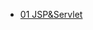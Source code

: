 - [01 JSP&Servlet](https://github.com/Jinuk93/TIL/blob/master/JSP/Servlet%26JSP_Bitcamp/docs/01_Servlet%26JSP.md)
